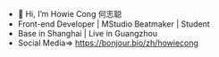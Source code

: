 - 👋 Hi, I’m Howie Cong 何志聪
- Front-end Developer | MStudio Beatmaker | Student
- Base in Shanghai | Live in Guangzhou
- Social Media=> https://bonjour.bio/zh/howiecong

<!---
HowieCong/HowieCong is a ✨ special ✨ repository because its `README.md` (this file) appears on your GitHub profile.
You can click the Preview link to take a look at your changes.
--->
